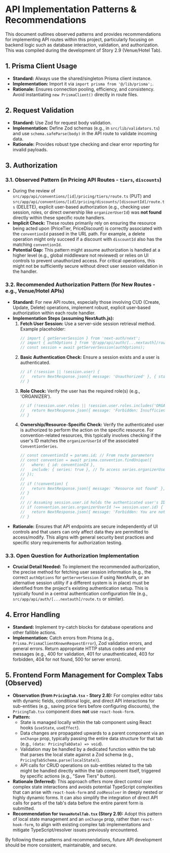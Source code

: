 # API Implementation Patterns & Recommendations

This document outlines observed patterns and provides recommendations for implementing API routes within this project, particularly focusing on backend logic such as database interaction, validation, and authorization. This was compiled during the development of Story 2.9 (Venue/Hotel Tab).

## 1. Prisma Client Usage

- **Standard:** Always use the shared/singleton Prisma client instance.
- **Implementation:** Import it via `import prisma from '@/lib/prisma';`.
- **Rationale:** Ensures connection pooling, efficiency, and consistency. Avoid instantiating `new PrismaClient()` directly in route files.

## 2. Request Validation

- **Standard:** Use Zod for request body validation.
- **Implementation:** Define Zod schemas (e.g., in `src/lib/validators.ts`) and use `schema.safeParse(body)` in the API route to validate incoming data.
- **Rationale:** Provides robust type checking and clear error reporting for invalid payloads.

## 3. Authorization

### 3.1. Observed Pattern (in Pricing API Routes - `tiers`, `discounts`)

- During the review of `src/app/api/conventions/[id]/pricing/tiers/route.ts` (PUT) and `src/app/api/conventions/[id]/pricing/discounts/[discountId]/route.ts` (DELETE), explicit user-based authorization (e.g., checking user session, roles, or direct ownership like `organizerUserId`) was **not found** directly within these specific route handlers.
- **Implicit Check:** These routes primarily rely on ensuring the resource being acted upon (PriceTier, PriceDiscount) is correctly associated with the `conventionId` passed in the URL path. For example, a delete operation might only succeed if a discount with `discountId` also has the matching `conventionId`.
- **Potential Gap:** This pattern might assume authorization is handled at a higher level (e.g., global middleware not reviewed) or relies on UI controls to prevent unauthorized access. For critical operations, this might not be sufficiently secure without direct user session validation in the handler.

### 3.2. Recommended Authorization Pattern (for New Routes - e.g., Venue/Hotel APIs)

- **Standard:** For new API routes, especially those involving CUD (Create, Update, Delete) operations, implement robust, explicit user-based authorization within each route handler.
- **Implementation Steps (assuming NextAuth.js):**
    1.  **Fetch User Session:** Use a server-side session retrieval method. Example placeholder:
        ```typescript
        // import { getServerSession } from 'next-auth/next';
        // import { authOptions } from '@/app/api/auth/[...nextauth]/route'; // Or equivalent path
        // const session = await getServerSession(authOptions);
        ```
    2.  **Basic Authentication Check:** Ensure a session exists and a user is authenticated.
        ```typescript
        // if (!session || !session.user) {
        //   return NextResponse.json({ message: 'Unauthorized' }, { status: 401 });
        // }
        ```
    3.  **Role Check:** Verify the user has the required role(s) (e.g., 'ORGANIZER').
        ```typescript
        // if (!session.user.roles || !session.user.roles.includes('ORGANIZER')) {
        //   return NextResponse.json({ message: 'Forbidden: Insufficient privileges' }, { status: 403 });
        // }
        ```
    4.  **Ownership/Resource-Specific Check:** Verify the authenticated user is authorized to perform the action on the specific resource. For convention-related resources, this typically involves checking if the user's ID matches the `organizerUserId` of the associated `ConventionSeries`.
        ```typescript
        // const conventionId = params.id; // From route parameters
        // const convention = await prisma.convention.findUnique({
        //   where: { id: conventionId },
        //   include: { series: true }, // To access series.organizerUserId
        // });
        // 
        // if (!convention) {
        //   return NextResponse.json({ message: 'Resource not found' }, { status: 404 });
        // }
        // 
        // // Assuming session.user.id holds the authenticated user's ID
        // if (convention.series.organizerUserId !== session.user.id) {
        //   return NextResponse.json({ message: 'Forbidden: You are not the organizer for this resource' }, { status: 403 });
        // }
        ```
- **Rationale:** Ensures that API endpoints are secure independently of UI controls and that users can only affect data they are permitted to access/modify. This aligns with general security best practices and specific story requirements for authorization testing.

### 3.3. Open Question for Authorization Implementation

- **Crucial Detail Needed:** To implement the recommended authorization, the precise method for fetching user session information (e.g., the correct `authOptions` for `getServerSession` if using NextAuth, or an alternative session utility if a different system is in place) must be identified from the project's existing authentication setup. This is typically found in a central authentication configuration file (e.g., `src/app/api/auth/[...nextauth]/route.ts` or similar).

## 4. Error Handling

- **Standard:** Implement try-catch blocks for database operations and other fallible actions.
- **Implementation:** Catch errors from Prisma (e.g., `Prisma.PrismaClientKnownRequestError`), Zod validation errors, and general errors. Return appropriate HTTP status codes and error messages (e.g., 400 for validation, 401 for unauthenticated, 403 for forbidden, 404 for not found, 500 for server errors).

## 5. Frontend Form Management for Complex Tabs (Observed)

- **Observation (from `PricingTab.tsx` - Story 2.8):** For complex editor tabs with dynamic fields, conditional logic, and direct API interactions for sub-entities (e.g., saving price tiers before configuring discounts), the `PricingTab.tsx` component does **not** use `react-hook-form`.
- **Pattern:**
    - State is managed locally within the tab component using React hooks (`useState`, `useEffect`).
    - Data changes are propagated upwards to a parent component via an `onChange` prop, typically passing the entire data structure for that tab (e.g., `(data: PricingTabData) => void`).
    - Validation may be handled by a dedicated function within the tab that parses the local state against a Zod schema (e.g., `PricingTabSchema.parse(localState)`).
    - API calls for CRUD operations on sub-entities related to the tab might be handled directly within the tab component itself, triggered by specific actions (e.g., "Save Tiers" button).
- **Rationale (Inferred):** This approach offers more direct control over complex state interactions and avoids potential TypeScript complexities that can arise with `react-hook-form` and `zodResolver` in deeply nested or highly dynamic forms. It can also simplify the integration of direct API calls for parts of the tab's data before the entire parent form is submitted.
- **Recommendation for `VenueHotelTab.tsx` (Story 2.9):** Adopt this pattern of local state management and an `onChange` prop, rather than `react-hook-form`, to align with existing complex tab implementations and mitigate TypeScript/resolver issues previously encountered.

By following these patterns and recommendations, future API development should be more consistent, maintainable, and secure. 